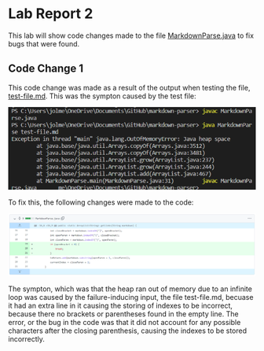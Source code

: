 # Lab Report 2

This lab will show code changes made to the file [MarkdownParse.java](https://github.com/nidhidhamnani/markdown-parser/blob/main/MarkdownParse.java) to fix bugs that were found.

## Code Change 1
This code change was made as a result of the output when testing the file, [test-file.md](). This was the sympton caused by the test file:

![image](lab2Sympton1.png)

To fix this, the following changes were made to the code:

![image](lab2Bug1Fix.png)

The sympton, which was that the heap ran out of memory due to an infinite loop was caused by the failure-inducing input, the file test-file.md, becuase it had an extra line in it causing the storing of indexes to be incorrect, because there no brackets or parentheses found in the empty line. The error, or the bug in the code was that it did not account for any possible characters after the closing parenthesis, causing the indexes to be stored incorrectly.